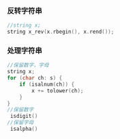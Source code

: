 

### 反转字符串

```c++
//string x;
string x_rev(x.rbegin(), x.rend());
```

### 处理字符串

```c++
//保留数字，字母
string x;
for (char ch: s) {
    if (isalnum(ch)) {
        x += tolower(ch);
    }
}
//保留数字
 isdigit() 
//保留字母
 isalpha()
```

